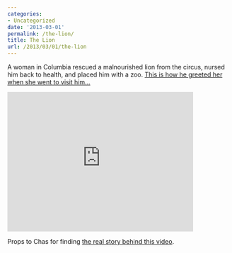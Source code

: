 ```yaml
---
categories:
- Uncategorized
date: '2013-03-01'
permalink: /the-lion/
title: The Lion
url: /2013/03/01/the-lion
---
```


A woman in Columbia rescued a malnourished lion from the circus, nursed him back to health, and placed him with a zoo. <a href="https://www.youtube.com/watch?v=n8UkAAwR-KI">This is how he greeted her when she went to visit him...</a>

<iframe width="420" height="315" src="https://www.youtube.com/embed/n8UkAAwR-KI?rel=0" frameborder="0" allowfullscreen></iframe>

Props to Chas for finding <a href="http://chasblogspot.blogspot.com/2009/01/hugs-and-kisses-from-lion.html">the real story behind this video</a>.